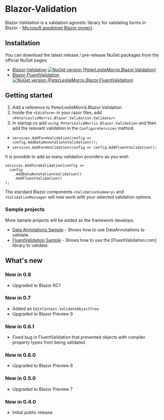 # Blazor-Validation


Blazor-Validation is a validation agnostic library for validating forms in Blazor - [Microsoft aspdotnet Blazor project]. 

## Installation
You can download the latest release / pre-release NuGet packages from the official NuGet pages:
 - [Blazor-Validation] [![NuGet version (PeterLeslieMorris.Blazor.Validation)](https://img.shields.io/nuget/v/PeterLeslieMorris.Blazor.Validation.svg?style=flat-square)](https://www.nuget.org/packages/PeterLeslieMorris.Blazor.Validation/)
 - [Blazor-FluentValidation] [![NuGet version (PeterLeslieMorris.Blazor.FluentValidation)](https://img.shields.io/nuget/v/PeterLeslieMorris.Blazor.FluentValidation.svg?style=flat-square)](https://www.nuget.org/packages/PeterLeslieMorris.Blazor.FluentValidation/) 

## Getting started
 1. Add a reference to PeterLeslieMorris.Blazor.Validation
 2. Inside the `<EditForm>` in your razor files, add `<PeterLeslieMorris.Blazor.Validation.Validate/>`
 3. In startup.cs add `using PeterLeslieMorris.Blazor.Validation` and then add the relevant validation in the `ConfigureServices` method.

 -  `services.AddFormValidation(config => config.AddDataAnnotationsValidation());`
 -  `services.AddFormValidation(config => config.AddFluentValidation();`

It is possible to add as many validation providers as you wish
```
services.AddFormValidation(config => 
  config
    .AddDataAnnotationsValidation()
    .AddFluentValidation()
);
```

The standard Blazor components `<ValidationSummary>` and `<ValidationMessage>` will now work with your selected validation options.

### Sample projects
More sample projects will be added as the framework develops.
  - [Data Annotations Sample] - Shows how to use DataAnnotations to validate.
  - [FluentValidation Sample] - Shows how to use the [FluentValidation.com] library to validate.

## What's new
### New in 0.8
 - Upgraded to Blazor RC1
### New in 0.7
 - Added an `EditContext.ValidateObjectTree`
 - Upgraded to Blazor Preview 9
### New in 0.6.1
 - Fixed bug in FluentValidation that prevented objects with complex property types from being validated
### New in 0.6.0
 - Upgraded to Blazor Preview 8
### New in 0.5.0
 - Upgraded to Blazor Preview 7
### New in 0.4.0
 - Initial public release

   [Microsoft aspdotnet blazor project]: <https://github.com/aspnet/Blazor>
   [Blazor-Validation]: <https://www.nuget.org/packages/PeterLeslieMorris.Blazor.Validation/>
   [Blazor-FluentValidation]: <https://www.nuget.org/packages/PeterLeslieMorris.Blazor.FluentValidation/>
   [Data Annotations Sample]: <https://github.com/mrpmorris/blazor-validation/tree/master/samples/01-DataAnnotationsValidation/>
   [FluentValidation Sample]: <https://github.com/mrpmorris/blazor-validation/tree/master/samples/02-FluentValidation/>
